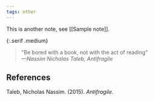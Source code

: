 ```yaml
---
tags: other
---
```


This is another note, see [[Sample note]].

{:.serif .medium}
> "Be bored with a book, not with the act of reading"<br/>
> <cite>—Nassim Nicholas Taleb, Antifragile</cite>

## References

Taleb, Nicholas Nassim. (2015). _Antifragile_.
